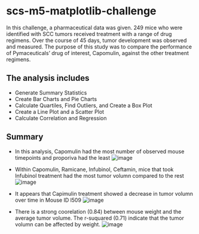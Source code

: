# scs-m5-matplotlib-challenge

In this challenge, a pharmaceutical data was given. 249 mice who were identified with SCC tumors received treatment with a range of drug regimens. Over the course of 45 days, tumor development was observed and measured. The purpose of this study was to compare the performance of Pymaceuticals’ drug of interest, Capomulin, against the other treatment regimens.

## The analysis includes
* Generate Summary Statistics
* Create Bar Charts and Pie Charts
* Calculate Quartiles, Find Outliers, and Create a Box Plot
* Create a Line Plot and a Scatter Plot
* Calculate Correlation and Regression

## Summary
* In this analysis, Capomulin had the most number of observed mouse timepoints and proporiva had the least
![image](https://github.com/msncn/scs-m5-matplotlib-challenge/assets/130943141/fe7eed32-3f31-470b-b5ed-bb8808448ed8)

* Within Capomulin, Ramicane, Infubinol, Ceftamin, mice that took Infubinol treatment had the most tumor volumn compared to the rest
![image](https://github.com/msncn/scs-m5-matplotlib-challenge/assets/130943141/8b11cd0d-6059-4f7f-88dd-1dc634da2ca0)

* It appears that Capimulin treatment showed a decrease in tumor volumn over time in Mouse ID l509
![image](https://github.com/msncn/scs-m5-matplotlib-challenge/assets/130943141/c90ee4a8-0e80-4fa3-88da-5eda43844db8)

* There is a strong coorelation (0.84) between mouse weight and the average tumor volume. The r-suquared (0.71) indicate that the tumor volumn can be affected by weight.
![image](https://github.com/msncn/scs-m5-matplotlib-challenge/assets/130943141/0dc0f385-dde5-457d-ae7f-52de9d5594ef)
